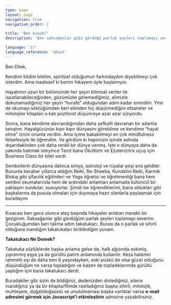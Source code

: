 ```yaml
---
type: page
layout: page
navigation: true
navigation_order: 2

title: 'Ben kimim?'
description: 'Ben saksağanlar gibi gördüğü parlak şeyleri toplamayı seven meraklı bir gezginim. Adım takatukacı. Burası da topladıklarımı biriktirdiğim yuvam.'

language: 'tr'
language_reference: 'about'
---
```


Ben Dilek,

Kendimi bildim bilelim, spiritüel olduğumun farkındaydım diyebilmeyi çok isterdim. Ama maalesef ki benim hikayem öyle başlamıyor.

Hayatımın uzun bir bölümünde her şeyin bilimsel veriler ile ispatlanabileceğinden, gözümüzle göremediğimiz, elimizle dokunamadığımız her şeyin “hurafe” olduğundan adım kadar emindim. Yine de okumayı söktüğümden beri elimden hiç düşürmediğim efsaneler ve mitolojiler kitapları o katı pozitivist düşünceye azar azar sızıyordu.

Sonra, bana kendime davrandığımdan daha şefkatli davranan bir adamla tanıştım. Hayalgücünün kıpır kıpır dünyasını görebilme ve kendime “hayal etme” iznini onunla verdim. Ama içime bakabilmeyi en çok mindfulness felsefesiyle ile öğrendim. Ve gördüm ki hepimizin içinde aslında dışarıdakinden çok daha renkli bir dünya varmış. İşte o dünyaya daha da yakında bakmak isteyince Tarot bana Okültizm ve Ezoterizm’e uçuş için Business Class bir bilet verdi.

Sembollerin dünyasına dalınca simya, astroloji ve rüyalar peşi sıra geldiler. Bununla beraber yıllarca aldığım Reiki, Ra-Sheeba, Kundalini Reiki, Karmik Blokaj gibi şifacılık eğitimleri ve Yoga öğretisi ve öğretmenliği bana hem sembol okumalarında hem de ardındaki anlamları anlamada bütüncül bir yaklaşım sundular, sunuyorlar. Şimdi ise öğrendiklerimi, bana oldukları gibi başkalarına da pusula olmaları için duymaya hazır olanlarla paylaşmak için buradayım. 

***

Kısacası ben gece olunca ateş başında hikayeler anlatan meraklı bir gezginim. Saksağanlar gibi gördüğüm parlak şeyleri toplamayı severim. Çocukluğumdan beri takma adım takatukacı. Burası da o parlak ve sihirli olduğuna inandığım takatukaları biriktirdiğim yuvam.

**Takatukacı Ne Demek?**

Takatuka sözlüklerde başka anlama gelse de, halk ağızında eskimiş, yıpranmış eşya ya da gürültü patırtı anlamında kullanılır. Keza halamın rahmetli eşi de daha ben 6 yaşındayken, eski püskü de olsa güzel olduğunu düşündüğüm ne varsa topladığım ve bazen de topladıklarımda gürültü yaptığım için bana takatukacı derdi.

Buradakiler gibi sizin de bildiğiniz, dedenizden dinlediğiniz, ailece inandığınız ya da bir kitapta/filmde rastladığınız başka sihirli, mitolojik, muhteşem, doğal/doğaüstü ve unutulmaması başka varlıklar varsa **<span class="email"><noscript>e-mail adresimi görmek için Javascript’i etkinleştirin</noscript></span>** adresine yazabilirsiniz.
